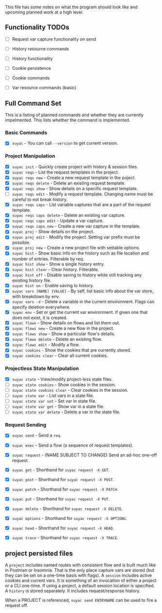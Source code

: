 This file has some notes on what the program should look like and upcoming
planned work at a high level.

## Functionality TODOs

- [ ] Request var capture functionality on send
- [ ] History resource commands
- [ ] History functionality
- [ ] Cookie persistence
- [ ] Cookie commands
- [ ] Var resource commands (basic)


## Full Command Set

This is a listing of planned commands and whether they are currently
impelmented. This lists whether the command is implemented.

### Basic Commands

- [x] `suyac` - You can call `--version` to get current version.

### Project Manipulation

- [x] `suyac init` - Quickly create project with history & session files.
- [x] `suyac reqs` - List the request templates in the project.
- [x] `suyac reqs new` - Create a new request template in the poject.
- [x] `suyac reqs delete` - Delete an existing request template.
- [x] `suyac reqs show` - Show details on a specific request template.
- [ ] `suyac reqs edit` - Modify a request template. Changing name must be careful to not break history.
- [x] `suyac reqs caps` - List variable captures that are a part of the request template.
- [x] `suyac reqs caps delete` - Delete an existing var capture.
- [x] `suyac reqs caps edit` - Update a var capture.
- [x] `suyac reqs caps new` - Create a new var capture in the template.
- [x] `suyac proj` - Show details on the project.
- [x] `suyac proj edit` - Modify the project. Setting var prefix must be possible.
- [x] `suyac proj new` - Create a new project file with settable options.
- [x] `suyac hist` - Show basic info on the history such as file location and number of entries. Filterable by req.
- [x] `suyac hist show` - Show a single history entry.
- [x] `suyac hist clear` - Clear history. Filterable.
- [x] `suyac hist off` - Disable saving to history while still tracking any existing history file.
- [x] `suyac hist on` - Enable saving to history.
- [x] `suyac vars [NAME] [VALUE]` - By self, list basic info about the var store, with breakdown by env.
- [x] `suyac vars -d` - Delete a variable in the current environment. Flags can specify deletion everywhere.
- [x] `suyac env` - Set or get the current var environment. If given one that does not exist, it is created.
- [x] `suyac flows` - Show details on flows and list them out.
- [x] `suyac flows new` - Create a new flow in the project.
- [x] `suyac flows show` - Show a particular flow's details.
- [x] `suyac flows delete` - Delete an existing flow.
- [x] `suyac flows edit` - Modify a flow.
- [x] `suyac cookies` - Show the cookies that are currently stored.
- [x] `suyac cookies clear` - Clear all current cookies.

### Projectless State Manipulation

- [x] `suyac state` - View/modify project-less state files.
- [ ] `suyac state cookies` - Show cookies in the session.
- [ ] `suyac state cookies clear` - Clear cookies in the session.
- [ ] `suyac state var` - List vars in a state file.
- [ ] `suyac state var set` - Set var in state file.
- [ ] `suyac state var get` - Show var in a state file.
- [ ] `suyac state var delete` - Delete a var in the state file.

### Request Sending

- [x] `suyac send` - Send a `req`.
- [x] `suyac exec` - Send a flow (a sequence of request templates).
- [x] `suyac request` - (NAME SUBJECT TO CHANGE) Send an ad-hoc one-off request.
- [x] `suyac get` - Shorthand for `suyac request -X GET`.
- [x] `suyac post` - Shorthand for `suyac request -X POST`.
- [x] `suyac patch` - Shorthand for `suyac request -X PATCH`.
- [x] `suyac put` - Shorthand for `suyac request -X PUT`.
- [x] `suyac delete` - Shorthand for `suyac request -X DELETE`.
- [x] `suyac options` - Shorthand for `suyac request -X OPTIONS`.
- [x] `suyac head` - Shorthand for `suyac request -X HEAD`.
- [x] `suyac trace` - Shorthand for `suyac request -X TRACE`.




## project persisted files


A `project` includes named routes with consistent flow and is built much like in
Postman or Insomnia. That is the only place capture vars are stored (but they
can be set on a one-time basis with flags).
A `session` includes active cookies and current vars. It is something of an
invocation of either a project or a CLI one-time. If using a project, a default
session location is specified.
A `history` is stored separately. It includes request/response history.

When a PROJECT is referenced, `suyac send ENTRYNAME` can be used to fire a
request off.